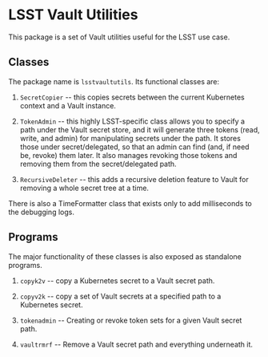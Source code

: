 # LSST Vault Utilities

This package is a set of Vault utilities useful for the LSST use case.

## Classes

The package name is `lsstvaultutils`.  Its functional classes are:

1. `SecretCopier` -- this copies secrets between the current Kubernetes
   context and a Vault instance.
   
2. `TokenAdmin` -- this highly LSST-specific class allows you to specify a
   path under the Vault secret store, and it will generate three tokens
   (read, write, and admin) for manipulating secrets under the path.  It
   stores those under secret/delegated, so that an admin can find (and,
   if need be, revoke) them later.  It also manages revoking those
   tokens and removing them from the secret/delegated path.
   
3. `RecursiveDeleter` -- this adds a recursive deletion feature to Vault
   for removing a whole secret tree at a time.
   
There is also a TimeFormatter class that exists only to add milliseconds
to the debugging logs.

## Programs

The major functionality of these classes is also exposed as standalone
programs.

1. `copyk2v` -- copy a Kubernetes secret to a Vault secret path.

2. `copyv2k` -- copy a set of Vault secrets at a specified path to a
   Kubernetes secret.
   
3. `tokenadmin` -- Creating or revoke token sets for a given Vault secret
   path.
   
4. `vaultrmrf` -- Remove a Vault secret path and everything underneath it.

